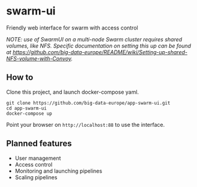# swarm-ui

Friendly web interface for swarm with access control

*NOTE: use of SwarmUI on a multi-node Swarm cluster requires shared volumes, like NFS.  Specific  documentation on setting this up can be found at https://github.com/big-data-europe/README/wiki/Setting-up-shared-NFS-volume-with-Convoy.*

## How to

Clone this project, and launch docker-compose yaml.

    git clone https://github.com/big-data-europe/app-swarm-ui.git
    cd app-swarm-ui
    docker-compose up

Point your browser on `http://localhost:88` to use the interface.

## Planned features

- User management
- Access control
- Monitoring and launching pipelines
- Scaling pipelines
